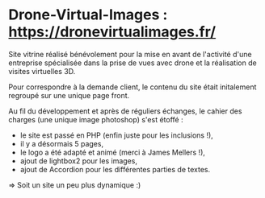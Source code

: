 # Drone-Virtual-Images : https://dronevirtualimages.fr/

Site vitrine réalisé bénévolement pour la mise en avant de l'activité d'une entreprise spécialisée dans la prise de vues avec drone et la réalisation de visites virtuelles 3D.

Pour correspondre à la demande client, le contenu du site était initalement regroupé sur une unique page front.

Au fil du développement et après de réguliers échanges, le cahier des charges (une unique image photoshop) s'est étoffé :

- le site est passé en PHP (enfin juste pour les inclusions !),
- il y a désormais 5 pages,
- le logo a été adapté et animé (merci à James Mellers !),
- ajout de lightbox2 pour les images,
- ajout de Accordion pour les différentes parties de textes.

=> Soit un site un peu plus dynamique :)
